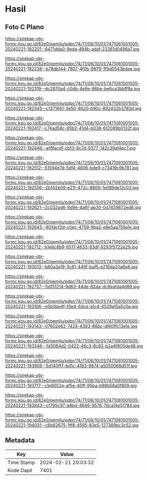 # Hasil

## Foto C Plano

https://sirekap-obj-formc.kpu.go.id/82e0/pemilu/pdpr/74/71/06/10/01/7471061001005-20240221-192201--6471dda0-9eda-494b-adaf-23361d0496a7.jpg

https://sirekap-obj-formc.kpu.go.id/82e0/pemilu/pdpr/74/71/06/10/01/7471061001005-20240221-192238--b78db144-7807-4f0b-9979-1f9d0543bdee.jpg

https://sirekap-obj-formc.kpu.go.id/82e0/pemilu/pdpr/74/71/06/10/01/7471061001005-20240221-192319--dc2870a4-c0db-4e9e-86be-be6ca3bbff9a.jpg

https://sirekap-obj-formc.kpu.go.id/82e0/pemilu/pdpr/74/71/06/10/01/7471061001005-20240221-192345--c1371661-3e50-4620-b90c-892432b3783d.jpg

https://sirekap-obj-formc.kpu.go.id/82e0/pemilu/pdpr/74/71/06/10/01/7471061001005-20240221-192417--c74ad58c-95b2-41d4-b038-612089b0132f.jpg

https://sirekap-obj-formc.kpu.go.id/82e0/pemilu/pdpr/74/71/06/10/01/7471061001005-20240221-192446--af8facdf-cb13-4c7d-9377-142c39af4ec7.jpg

https://sirekap-obj-formc.kpu.go.id/82e0/pemilu/pdpr/74/71/06/10/01/7471061001005-20240221-192512--51594e7d-5df4-4806-bde9-c73419c9b781.jpg

https://sirekap-obj-formc.kpu.go.id/82e0/pemilu/pdpr/74/71/06/10/01/7471061001005-20240221-192556--2b142e09-e21f-472c-8809-1e089de13c03.jpg

https://sirekap-obj-formc.kpu.go.id/82e0/pemilu/pdpr/74/71/06/10/01/7471061001005-20240221-192621--2c032ad6-9d9e-4a6f-ab30-0d7459872ed8.jpg

https://sirekap-obj-formc.kpu.go.id/82e0/pemilu/pdpr/74/71/06/10/01/7471061001005-20240221-192645--601dcf2d-c0ec-4759-9ba2-e8e5aa759a1e.jpg

https://sirekap-obj-formc.kpu.go.id/82e0/pemilu/pdpr/74/71/06/10/01/7471061001005-20240221-192712--b1e6c8b9-6511-4633-83df-9293f5722e29.jpg

https://sirekap-obj-formc.kpu.go.id/82e0/pemilu/pdpr/74/71/06/10/01/7471061001005-20240221-193013--b60a3a19-3c81-449f-baf5-e216da20a6e6.jpg

https://sirekap-obj-formc.kpu.go.id/82e0/pemilu/pdpr/74/71/06/10/01/7471061001005-20240221-192757--5d151214-9d63-44de-82da-dc8eafda4d89.jpg

https://sirekap-obj-formc.kpu.go.id/82e0/pemilu/pdpr/74/71/06/10/01/7471061001005-20240221-193106--e5b0be4f-f0e4-4dce-a1c4-4529a15a5c0a.jpg

https://sirekap-obj-formc.kpu.go.id/82e0/pemilu/pdpr/74/71/06/10/01/7471061001005-20240221-193143--07602e62-7424-4393-86bc-df40ffc13e1e.jpg

https://sirekap-obj-formc.kpu.go.id/82e0/pemilu/pdpr/74/71/06/10/01/7471061001005-20240221-193346--1d3084d2-0422-46c3-8c83-b2a4f805de48.jpg

https://sirekap-obj-formc.kpu.go.id/82e0/pemilu/pdpr/74/71/06/10/01/7471061001005-20240221-193908--5d140ff7-bd1c-4183-9874-a5050068d51f.jpg

https://sirekap-obj-formc.kpu.go.id/82e0/pemilu/pdpr/74/71/06/10/01/7471061001005-20240221-193717--c1e9052e-af5e-40ff-95ba-b98b58a0f809.jpg

https://sirekap-obj-formc.kpu.go.id/82e0/pemilu/pdpr/74/71/06/10/01/7471061001005-20240221-193943--cf795c97-a8bd-4646-9576-7dca14e51784.jpg

https://sirekap-obj-formc.kpu.go.id/82e0/pemilu/pdpr/74/71/06/10/01/7471061001005-20240221-194031--c6b82675-1ff8-4595-83e5-127389bc3c52.jpg


## Metadata

| Key        | Value               |
| ---------- | ------------------- |
| Time Stamp | 2024-02-21 20:03:32 |
| Kode Dapil | 7401                |



